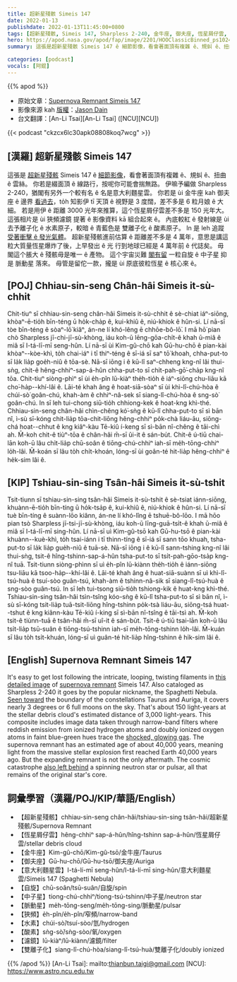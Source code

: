 ```yaml
---
title: 超新星殘骸 Simeis 147
date: 2022-01-13
publishdate: 2022-01-13T11:45:00+0800
tags: [超新星殘骸, Simeis 147, Sharpless 2-240, 金牛座, 御夫座, 恆星屑仔雲, 意大利麵星雲, 狹頻, 中子星, 脈動星, 大質量恆星, 水素, 酸素]
hero: https://apod.nasa.gov/apod/fap/image/2201/HOOClassicBinned_ps1024.jpg
summary: 這張是超新星殘骸 Simeis 147 ê 細節影像，看會著面頂有複雜 ê、規虯 ê、扭曲 ê 雲絲。

categories: [podcast]
vocals: [阿錕]
---
```


{{% apod %}}

- 原始文章：[Supernova Remnant Simeis 147](https://apod.nasa.gov/apod/ap220113.html)
- 影像來源 kah [版權][copyright]：[Jason Dain](https://www.astrobin.com/users/jasondain/)
- 台文翻譯：[An-Li Tsai][An-Li Tsai] ([NCU][NCU])

{{< podcast "ckzcx6lc30apk08808koq7wcg" >}}

## [漢羅] 超新星殘骸 Simeis 147
這張是 [超新星殘骸][supernova remnant] Simeis 147 ê [細節影像][this detailed image]，看會著面頂有複雜 ê、規虯 ê、扭曲 ê 雲絲。
你若是綴面頂 ê 線路行，按呢你可能會揣無路。
伊嘛予編做 Sharpless 2-240，猶閣有另外一个較有名 ê 名是意大利麵星雲。
你若是 ùi 金牛座 kah 御夫座 ê 邊界 [看過去][Seen toward]，to̍h 知影伊 tī 天頂 ê 視野是 3 度闊，差不多是 6 粒月娘 ê 大細。
若是用伊 ê 距離 3000 光年來推算，這个恆星屑仔雲差不多是 150 光年大。
這張相片是 ùi 狹頻濾鏡 提著 ê 影像資料 kā 組合起來 ê。
內底較紅 ê 發射線是 ùi 去予離子化 ê 水素原子，較暗 ê 青藍色是 雙離子化 ê 酸素原子。
In 是 leh 追蹤 [受著衝擊 ê 發光氣體][shocked, glowing gas]。
超新星殘骸進前估算 ê 距離差不多是 4 萬年，意思是講這粒大質量恆星爆炸了後，上早發出 ê 光 行到地球已經是 4 萬年前 ê 代誌矣。
毋閣這个脹大 ê 殘骸毋是唯一 ê 產物。
這个宇宙災難 [閣有留][also left behind] 一粒自旋 ê 中子星 抑是 脈動星 落來。
毋管是留佗一款，攏是 ùi 原底彼粒恆星 ê 核心來 ê。


## [POJ] Chhiau-sin-seng Chân-hâi Simeis it-sù-chhit
Chit-tiuⁿ sī chhiau-sin-seng chân-hâi Simeis it-sù-chhit ê sè-chiat iáⁿ-siōng, khòaⁿ-ē-tio̍h bīn-téng ū ho̍k-cha̍p ê, kui-khiû ê, niú-khiok ê hûn-si.
Lí nā-sī tòe bīn-téng ê sòaⁿ-lō͘ kiâⁿ, án-ne lí khó-lêng ē chhōe-bô-lō͘.
I mā hō͘ pian chò Sharpless jī-chi-jī-sù-khòng, iáu koh-ū lēng-gōa-chi̍t-ê khah ū-miâ ê miâ sī I-tá-lī-mī seng-hûn.
Lí nā-sī ùi Kim-gû-chō kah Gū-hu-chō ê pian-kài khòaⁿ--kòe-khì, to̍h chai-iáⁿ i tī thiⁿ-téng ê sī-iá sī saⁿ tō͘ khoah, chha-put-to sī la̍k lia̍p goe̍h-niû ê tōa-sè.
Nā-sī iōng i ê kū-lî saⁿ-chheng kng-nî lâi thui-sǹg, chit-ê hêng-chhiⁿ-sap-á-hûn chha-put-to sī chi̍t-pah-gō͘-cha̍p kng-nî tōa.
Chit-tiuⁿ siòng-phìⁿ sī ùi e̍h-pîn lū-kiàⁿ the̍h-tio̍h ê iáⁿ-siōng chu-liāu kā cho͘-ha̍p--khí-lâi ê.
Lāi-té khah âng ê hoat-siā-sòaⁿ sī ùi khì-lî-chú-hòa ê chúi-sò͘ goân-chú, khah-àm ê chhiⁿ-nâ-sek sī siang-lî-chú-hòa ê sng-sò͘ goân-chú.
In sī leh tui-chong siū-tio̍h chhiong-kek ê hoat-kng khì-thé.
Chhiau-sin-seng chân-hâi chìn-chêng kó͘-sǹg ê kū-lî chha-put-to sī sì bān nî, ì-sù sī-kóng chit-lia̍p tōa-chit-liōng hêng-chhiⁿ po̍k-chà liáu-āu, siōng-chá hoat--chhut ê kng kiâⁿ-kàu Tē-kiû í-keng sī sì-bān nî-chêng ê tāi-chì ah.
M̄-koh chit-ê tiùⁿ-tōa ê chân-hâi m̄-sī ûi-it ê sán-bu̍t.
Chit-ê ú-tiū chai-lān koh-ū lâu chi̍t-lia̍p chū-soân ê tiōng-chú-chhiⁿ iah-sī me̍h-tōng-chhiⁿ lo̍h-lâi.
M̄-koán sī lâu to̍h chi̍t-khoán, lóng-sī ùi goân-té hit-lia̍p hêng-chhiⁿ ê he̍k-sim lâi ê.

## [KIP] Tshiau-sin-sing Tsân-hâi Simeis it-sù-tshit
Tsit-tiunn sī tshiau-sin-sing tsân-hâi Simeis it-sù-tshit ê sè-tsiat iánn-siōng, khuànn-ē-tio̍h bīn-tíng ū ho̍k-tsa̍p ê, kui-khiû ê, niú-khiok ê hûn-si.
Lí nā-sī tuè bīn-tíng ê suànn-lōo kiânn, án-ne lí khó-lîng ē tshuē-bô-lōo.
I mā hōo pian tsò Sharpless jī-tsi-jī-sù-khòng, iáu koh-ū līng-guā-tsi̍t-ê khah ū-miâ ê miâ sī I-tá-lī-mī sing-hûn.
Lí nā-sī uì Kim-gû-tsō kah Gū-hu-tsō ê pian-kài khuànn--kuè-khì, to̍h tsai-iánn i tī thinn-tíng ê sī-iá sī sann tōo khuah, tsha-put-to sī la̍k lia̍p gue̍h-niû ê tuā-sè.
Nā-sī iōng i ê kū-lî sann-tshing kng-nî lâi thui-sǹg, tsit-ê hîng-tshinn-sap-á-hûn tsha-put-to sī tsi̍t-pah-gōo-tsa̍p kng-nî tuā.
Tsit-tiunn siòng-phìnn sī uì e̍h-pîn lū-kiànn the̍h-tio̍h ê iánn-siōng tsu-liāu kā tsoo-ha̍p--khí-lâi ê.
Lāi-té khah âng ê huat-siā-suànn sī uì khì-lî-tsú-huà ê tsuí-sòo guân-tsú, khah-àm ê tshinn-nâ-sik sī siang-lî-tsú-huà ê sng-sòo guân-tsú.
In sī leh tui-tsong siū-tio̍h tshiong-kik ê huat-kng khì-thé.
Tshiau-sin-sing tsân-hâi tsìn-tsîng kóo-sǹg ê kū-lî tsha-put-to sī sì bān nî, ì-sù sī-kóng tsit-lia̍p tuā-tsit-liōng hîng-tshinn po̍k-tsà liáu-āu, siōng-tsá huat--tshut ê kng kiânn-kàu Tē-kiû í-king sī sì-bān nî-tsîng ê tāi-tsì ah.
M̄-koh tsit-ê tiùnn-tuā ê tsân-hâi m̄-sī uî-it ê sán-bu̍t.
Tsit-ê ú-tiū tsai-lān koh-ū lâu tsi̍t-lia̍p tsū-suân ê tiōng-tsú-tshinn iah-sī me̍h-tōng-tshinn lo̍h-lâi.
M̄-kuán sī lâu to̍h tsi̍t-khuán, lóng-sī uì guân-té hit-lia̍p hîng-tshinn ê hi̍k-sim lâi ê.

## [English] Supernova Remnant Simeis 147
It's easy to get lost following the intricate, looping, twisting filaments in [this detailed image][this detailed image] of [supernova remnant][supernova remnant] Simeis 147.
Also cataloged as Sharpless 2-240 it goes by the popular nickname, the Spaghetti Nebula.
[Seen toward][Seen toward] the boundary of the constellations Taurus and Auriga, it covers nearly 3 degrees or 6 full moons on the sky.
That's about 150 light-years at the stellar debris cloud's estimated distance of 3,000 light-years.
This composite includes image data taken through narrow-band filters where reddish emission from ionized hydrogen atoms and doubly ionized oxygen atoms in faint blue-green hues trace the [shocked, glowing gas][shocked, glowing gas].
The supernova remnant has an estimated age of about 40,000 years, meaning light from the massive stellar explosion first reached Earth 40,000 years ago.
But the expanding remnant is not the only aftermath.
The cosmic catastrophe [also left behind][also left behind] a spinning neutron star or pulsar, all that remains of the original star's core.

## 詞彙學習（漢羅/POJ/KIP/華語/English）
- 【超新星殘骸】chhiau-sin-seng chân-hâi/tshiau-sin-sing tsân-hâi/超新星殘骸/Supernova Remnant
- 【恆星屑仔雲】hêng-chhiⁿ sap-á-hûn/hîng-tshinn sap-á-hûn/恆星屑仔雲/stellar debris cloud
- 【金牛座】Kim-gû-chō/Kim-gû-tsō/金牛座/Taurus
- 【御夫座】Gū-hu-chō/Gū-hu-tsō/御夫座/Auriga
- 【意大利麵星雲】I-tá-lí-mī seng-hûn/I-tá-lí-mī sing-hûn/意大利麵星雲/Simeis 147 (Spaghetti Nebula)
- 【自旋】chū-soân/tsū-suân/自旋/spin
- 【中子星】tiong-chú-chhiⁿ/tiong-tsú-tshinn/中子星/neutron star
- 【脈動星】me̍h-tōng-seng/me̍h-tōng-sing/脈動星/pulsar
- 【狹頻】e̍h-pîn/e̍h-pîn/窄頻/narrow-band
- 【水素】chúi-sò͘/tsuí-sòo/氫/hydrogen
- 【酸素】sǹg-sò͘/sǹg-sòo/氧/oxygen
- 【濾鏡】lū-kiàⁿ/lū-kiànn/濾鏡/filter
- 【雙離子化】siang-lî-chú-hòa/siang-lî-tsú-huà/雙離子化/doubly ionized

{{% /apod %}}
[An-Li Tsai]: mailto:thianbun.taigi@gmail.com
[NCU]: https://www.astro.ncu.edu.tw

[copyright]: https://apod.nasa.gov/apod/fap/lib/about_apod.html#srapply

[this detailed image]:https://www.astrobin.com/lcjuje/
[supernova remnant]:http://chandra.harvard.edu/xray_sources/supernovas.html
[Seen toward]:https://apod.nasa.gov/apod/ap101220.html
[shocked, glowing gas]:https://apod.nasa.gov/apod/ap160715.html
[also left behind]:http://arxiv.org/abs/astro-ph/0611068
